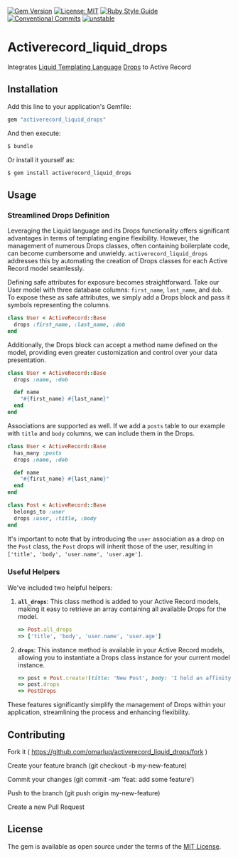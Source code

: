 [![Gem Version](https://badge.fury.io/rb/activerecord_liquid_drops.svg)](https://badge.fury.io/rb/activerecord_liquid_drops)
[![License: MIT](https://img.shields.io/badge/License-MIT-yellow.svg)](https://opensource.org/licenses/MIT)
[![Ruby Style Guide](https://img.shields.io/badge/code_style-rubocop-brightgreen.svg)](https://github.com/rubocop/rubocop)
[![Conventional Commits](https://img.shields.io/badge/Conventional%20Commits-1.0.0-%23FE5196?logo=conventionalcommits&logoColor=white)](https://conventionalcommits.org)
[![unstable](http://badges.github.io/stability-badges/dist/stable.svg)](http://github.com/badges/stability-badges)

# Activerecord_liquid_drops

Integrates [Liquid Templating Language](https://github.com/Shopify/liquid) [Drops](https://github.com/Shopify/liquid/wiki/Introduction-to-Drops) to Active Record

## Installation
Add this line to your application's Gemfile:

```ruby
gem "activerecord_liquid_drops"
```

And then execute:
```bash
$ bundle
```

Or install it yourself as:
```bash
$ gem install activerecord_liquid_drops
```


## Usage

### Streamlined Drops Definition

Leveraging the Liquid language and its Drops functionality offers significant advantages in terms of templating engine flexibility. However, the management of numerous Drops classes, often containing boilerplate code, can become cumbersome and unwieldy. `activerecord_liquid_drops` addresses this by automating the creation of Drops classes for each Active Record model seamlessly.

Defining safe attributes for exposure becomes straightforward. Take our User model with three database columns: `first_name`, `last_name`, and `dob`. To expose these as safe attributes, we simply add a Drops block and pass it symbols representing the columns.

```ruby
class User < ActiveRecord::Base
  drops :first_name, :last_name, :dob
end
```

Additionally, the Drops block can accept a method name defined on the model, providing even greater customization and control over your data presentation.

```ruby
class User < ActiveRecord::Base
  drops :name, :dob

  def name
    "#{first_name} #{last_name}"
  end
end
```

Associations are supported as well. If we add a `posts` table to our example with `title` and `body` columns, we can include them in the Drops.

```ruby
class User < ActiveRecord::Base
  has_many :posts
  drops :name, :dob

  def name
    "#{first_name} #{last_name}"
  end
end

class Post < ActiveRecord::Base
  belongs_to :user
  drops :user, :title, :body
end
```

It's important to note that by introducing the `user` association as a drop on the `Post` class, the `Post` drops will inherit those of the user, resulting in `['title', 'body', 'user.name', 'user.age']`.

### Useful Helpers

We've included two helpful helpers:

1. **`all_drops`**: This class method is added to your Active Record models, making it easy to retrieve an array containing all available Drops for the model.

   ```ruby
   => Post.all_drops
   => ['title', 'body', 'user.name', 'user.age']
   ```

2. **`drops`**: This instance method is available in your Active Record models, allowing you to instantiate a Drops class instance for your current model instance.

   ```ruby
   => post = Post.create!(title: 'New Post', body: 'I hold an affinity for Ruby!!!')
   => post.drops
   => PostDrops
   ```

These features significantly simplify the management of Drops within your application, streamlining the process and enhancing flexibility.
## Contributing
Fork it ( https://github.com/omarluq/activerecord_liquid_drops/fork )

Create your feature branch (git checkout -b my-new-feature)

Commit your changes (git commit -am 'feat: add some feature')

Push to the branch (git push origin my-new-feature)

Create a new Pull Request

## License
The gem is available as open source under the terms of the [MIT License](https://opensource.org/licenses/MIT).

